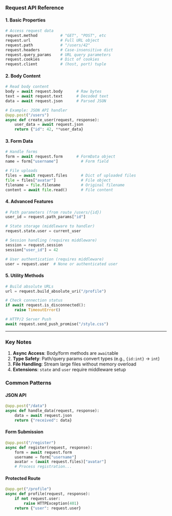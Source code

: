 

### **Request API Reference**

#### **1. Basic Properties**
```python
# Access request data
request.method          # "GET", "POST", etc
request.url             # Full URL object
request.path            # "/users/42"
request.headers         # Case-insensitive dict
request.query_params    # URL query parameters
request.cookies         # Dict of cookies
request.client          # (host, port) tuple
```

#### **2. Body Content**
```python
# Read body content
body = await request.body      # Raw bytes
text = await request.text      # Decoded text
data = await request.json      # Parsed JSON

# Example: JSON API handler
@app.post("/users")
async def create_user(request, response):
    user_data = await request.json
    return {"id": 42, **user_data}
```

#### **3. Form Data**
```python
# Handle forms
form = await request.form      # FormData object
name = form["username"]          # Form field

# File uploads
files = await request.files      # Dict of uploaded files
file = files["avatar"]           # File object
filename = file.filename         # Original filename
content = await file.read()      # File content
```

#### **4. Advanced Features**
```python
# Path parameters (from route /users/{id})
user_id = request.path_params["id"]

# State storage (middleware to handler)
request.state.user = current_user

# Session handling (requires middleware)
session = request.session
session["user_id"] = 42

# User authentication (requires middleware)
user = request.user  # None or authenticated user
```

#### **5. Utility Methods**
```python
# Build absolute URLs
url = request.build_absolute_uri("/profile")

# Check connection status
if await request.is_disconnected():
    raise TimeoutError()

# HTTP/2 Server Push
await request.send_push_promise("/style.css")
```

---

### **Key Notes**
1. **Async Access**: Body/form methods are `await`able
2. **Type Safety**: Path/query params convert types (e.g., `{id:int}` → `int`)
3. **File Handling**: Stream large files without memory overload
4. **Extensions**: `state` and `user` require middleware setup

### **Common Patterns**

#### **JSON API**
```python
@app.post("/data")
async def handle_data(request, response):
    data = await request.json
    return {"received": data}
```

#### **Form Submission**
```python
@app.post("/register")
async def register(request, response):
    form = await request.form
    username = form["username"]
    avatar = (await request.files)["avatar"]
    # Process registration...
```

#### **Protected Route**
```python
@app.get("/profile")
async def profile(request, response):
    if not request.user:
        raise HTTPException(401)
    return {"user": request.user}
```
